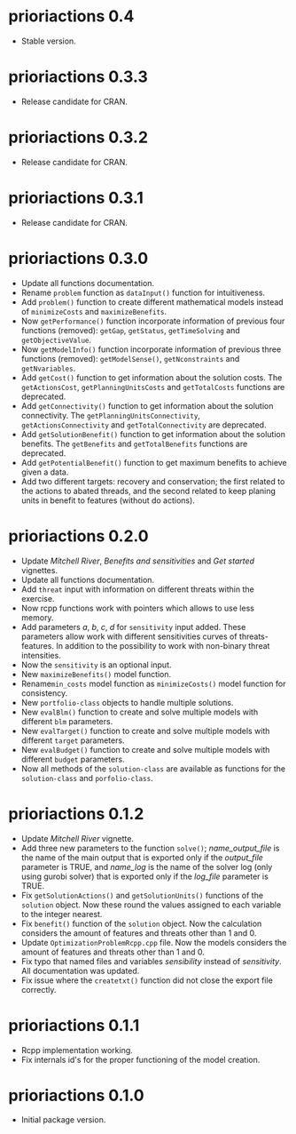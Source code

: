 # prioriactions 0.4

- Stable version.

# prioriactions 0.3.3

- Release candidate for CRAN.

# prioriactions 0.3.2

- Release candidate for CRAN.

# prioriactions 0.3.1

- Release candidate for CRAN.

# prioriactions 0.3.0

- Update all functions documentation.
- Rename `problem` function as `dataInput()` function for intuitiveness.
- Add `problem()` function to create different mathematical models instead of `minimizeCosts` and `maximizeBenefits`.
- Now `getPerformance()` function incorporate information of previous four functions (removed): `getGap`, `getStatus`, `getTimeSolving` and `getObjectiveValue`.
- Now `getModelInfo()` function incorporate information of previous three functions (removed): `getModelSense()`, `getNconstraints` and `getNvariables`.
- Add `getCost()` function to get information about the solution costs. The `getActionsCost`, `getPlanningUnitsCosts` and `getTotalCosts` functions are deprecated.
- Add `getConnectivity()` function to get information about the solution connectivity. The `getPlanningUnitsConnectivity`, `getActionsConnectivity` and `getTotalConnectivity` are deprecated.
- Add `getSolutionBenefit()` function to get information about the solution benefits. The `getBenefits` and `getTotalBenefits` functions are deprecated.
- Add `getPotentialBenefit()` function to get maximum benefits to achieve given a data.
- Add two different targets: recovery and conservation; the first related to the actions to abated threads, and the second related to keep planing units in benefit to features (without do actions).

# prioriactions 0.2.0

- Update *Mitchell River*, *Benefits and sensitivities* and *Get started* vignettes.
- Update all functions documentation.
- Add `threat` input with information on different threats within the exercise.
- Now rcpp functions work with pointers which allows to use less memory.
- Add parameters *a*, *b*, *c*, *d* for `sensitivity` input added. These parameters
allow work with different sensitivities curves of threats-features. In addition to the possibility to work with non-binary threat intensities.
- Now the `sensitivity` is an optional input.
- New `maximizeBenefits()` model function.
- Rename`min_costs` model function as `minimizeCosts()` model function for consistency.
- New `portfolio-class` objects to handle multiple solutions.
- New `evalBlm()` function to create and solve multiple models with different `blm` parameters.
- New `evalTarget()` function to create and solve multiple models with different `target` parameters.
- New `evalBudget()` function to create and solve multiple models with different `budget` parameters.
- Now all methods of the `solution-class` are available as functions for the `solution-class` and `porfolio-class`.

# prioriactions 0.1.2

- Update *Mitchell River* vignette.
- Add three new parameters to the function `solve()`; *name_output_file* is the name of the main output that is exported only if the *output_file* parameter is TRUE, and *name_log* is the name of the solver log (only using gurobi solver) that is exported only if the *log_file* parameter is TRUE.
- Fix `getSolutionActions()` and `getSolutionUnits()` functions of the `solution` object. Now these round the values assigned to each variable to the integer nearest.
- Fix `benefit()` function of the `solution` object. Now the calculation considers the amount of features and threats other than 1 and 0.
- Update `OptimizationProblemRcpp.cpp` file. Now the models considers the amount of features and threats other than 1 and 0.
- Fix typo that named files and variables *sensibility* instead of *sensitivity*. All documentation was updated.
- Fix issue where the `createtxt()` function did not close the export file correctly.

# prioriactions 0.1.1

- Rcpp implementation working.
- Fix internals id's for the proper functioning of the model creation.

# prioriactions 0.1.0

- Initial package version.

